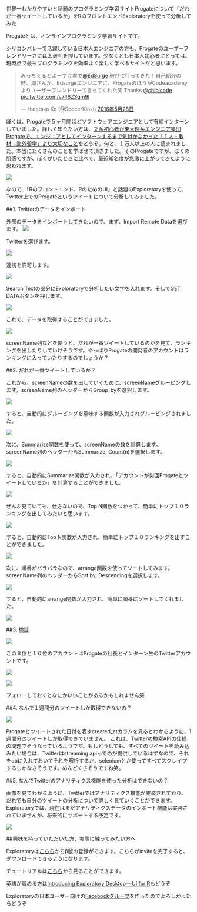 世界一わかりやすいと話題のプログラミング学習サイトProgateについて「だれが一番ツイートしているか」をRのフロントエンドExploratoryを使って分析してみた

Progateとは、オンラインプログラミング学習サイトです。


シリコンバレーで活躍している日本人エンジニアの方も、Progateのユーザーフレンドリーさには太鼓判を押しています。少なくとも日本人初心者にとっては、現時点で最もプログラミングを効率よく楽しく学べるサイトだと思います。

<blockquote class="twitter-tweet" data-lang="ja"><p lang="ja" dir="ltr">みっちぇるとよーすけ君で<a href="https://twitter.com/EdSurge">@EdSurge</a> 遊びに行ってきた！自己紹介の時、周さんが、Edsurgeエンジニアに、ProgateのほうがCodeacademyよりユーザーフレンドリーて言ってくれた笑 Thanks <a href="https://twitter.com/chibicode">@chibicode</a> <a href="https://t.co/v746ZSqm9I">pic.twitter.com/v746ZSqm9I</a></p>&mdash; Hidetaka Ko (@SoccerKinki) <a href="https://twitter.com/SoccerKinki/status/736379978950922240">2016年5月28日</a></blockquote>
<script async src="//platform.twitter.com/widgets.js" charset="utf-8"></script>

ぼくは、Progateで５ヶ月間ほどソフトウェアエンジニアとして有給インターンしていました。詳しく知りたい方は、[文系初心者が東大理系エンジニア集団Progateで、エンジニアとしてインターンするまで気付かなかった「１人・教材・海外留学」より大切なこと](http://storys.jp/story/20856?to=story&referral=pc_story_sidebar&context=author_other
)をどうぞ。何と、１万人以上の人に読まれました。本当にたくさんのことを学ばせて頂きました。そのProgateですが、ぼくの肌感ですが、ぼくがいたときに比べて、最近知名度が急激に上がってきたように思われます。

![](images/progate-story.jp.png)

なので、「Rのフロントエンド、RのためのUI」と話題のExploratoryを使って、Twitter上でのProgateというツイートについて分析してみました。


##1. Twitterのデータをインポート

外部のデータをインポートしてきたいので、まず、Import Remote Dataを選びます。
![](images/twitter-import1.png)

Twitterを選びます。

![](images/twitter-import2.png)

連携を許可します。

![](images/twitter-import3.png)

Search Textの部分にExploratoryで分析したい文字を入れます。そしてGET DATAボタンを押します。

![](images/progate-search.png)

これで、データを取得することができました。

![](images/progate-main.png)

screenName列などを使うと、だれが一番ツイートしているのかを見て、ランキングを出したりしていけそうです。やっぱりProgateの開発者のアカウントはランキングに入っていたりするのでしょうか？

##2. だれが一番ツイートしているか？

これから、screenNameの数を出していくために、screenNameグルーピングします。screenName列のヘッダーからGroup_byを選択します。

![](images/screenName-groupby.png)

すると、自動的にグルーピングを意味する関数が入力されグルーピングされました。

![](images/screenName-groupby.png)

次に、Summarize関数を使って、screenNameの数を計算します。screenName列のヘッダーからSummarize, Count(n)を選択します。

![](images/progate-summarize.png)

すると、自動的にSummarize関数が入力され、「アカウントが何回Progateとツイートしているか」を計算することができました。

![](images/progate-summarize2.png)

ぜんぶ見ていても、仕方ないので、Top N関数をつかって、簡単にトップ１０ランキングを出してみたいと思います。

![](images/progate-topn.png)

すると、自動的にTop N関数が入力され、簡単にトップ１０ランキングを出すことができました。

![](images/progate-topn2.png)

次に、順番がバラバラなので、arrange関数を使ってソートしてみます。screenName列のヘッダーからSort by, Descendingを選択します。

![](images/progate-arrange.png)

すると、自動的にarrange関数が入力され、簡単に順番にソートしてくれました。

![](images/progate-arrange2.png)

##3. 検証

![](images/progate-account.png)

この８位と１０位のアカウントはProgateの社長とインターン生のTwitterアカウントです。

![](images/progate-masa.png)

![](images/progate-kaito.png)

フォローしておくとなにかいいことがあるかもしれません笑

##4. なんで１週間分のツイートしか取得できないの？

![](images/progate-created.png)

Progateとツイートされた日付を表すcreated_atカラムを見るとわかるように、1週間分のツイートしか取得できていません。
これは、Twitterの検索APIの仕様の問題でそうなっているようです。もしどうしても、すべてのツイートを読み込みたい場合は、Twitterはstreaming apiってのが提供しているはずなので、それをdbに入れておいてそれを解析するか、seleniumとか使ってすべてスクレイプするしかなさそうです。めんどくさそうですね笑。

##5. なんでTwitterのアナリティクス機能を使った分析はできないの？

画像を見てわかるように、Twitterではアナリティクス機能が実装されており、だれでも自分のツイートの分析について詳しく見ていくことができます。
Exploratoryでは、現在はまだアナリティクスデータのインポート機能は実装されていませんが、将来的にサポートする予定です。

![](images/twitter-analytics.png)


##興味を持っていただいた方、実際に触ってみたい方へ

Exploratoryは[こちら](https://exploratory.io/
)からβ版の登録ができます。こちらがinviteを完了すると、ダウンロードできるようになります。

チュートリアルは[こちら](http://docs.exploratory.io/tutorials/intro.html
)から見ることができます。

英語が読める方は[Introducing Exploratory Desktop — UI for R](https://blog.exploratory.io/introducing-exploratory-desktop-ui-for-r-895d94ef3b7b#.4dncgv1rt
)もどうぞ

Exploratoryの日本ユーザー向けの[Facebookグループ](https://www.facebook.com/groups/1087437647994959/members/
)を作ったのでよろしかったらどうぞ

